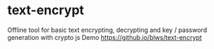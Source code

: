 # text-encrypt
Offline tool for basic text encrypting, decrypting and key / password generation with crypto js 
Demo https://github.io/blws/text-encrypt
